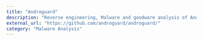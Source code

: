 ```yaml
---
title: "Androguard"
description: "Reverse engineering, Malware and goodware analysis of Android applications."
external_url: "https://github.com/androguard/androguard/"
category: "Malware Analysis"
---
```

